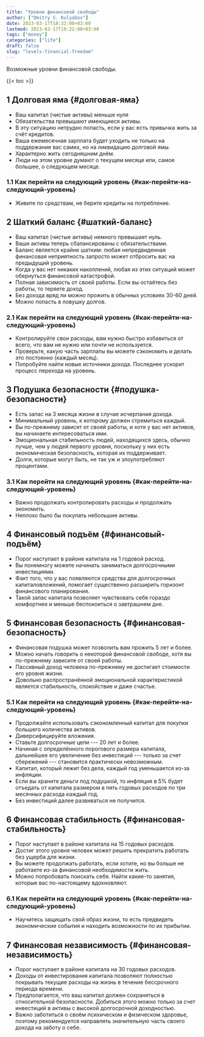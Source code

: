 ```yaml
---
title: "Уровни финансовой свободы"
author: ["Dmitry S. Kulyabov"]
date: 2023-03-17T18:32:00+03:00
lastmod: 2023-03-17T19:22:00+03:00
tags: ["money"]
categories: ["life"]
draft: false
slug: "levels-financial-freedom"
---
```


Возможные уровни финансовой свободы.

<!--more-->

{{< toc >}}


## <span class="section-num">1</span> Долговая яма {#долговая-яма}

-   Ваш капитал (чистые активы) меньше нуля
-   Обязательства превышают имеющиеся активы.
-   В эту ситуацию нетрудно попасть, если у вас есть привычка жить за счёт кредитов.
-   Ваша ежемесячная зарплата будет уходить не только на поддержание вас самих, но на ликвидацию долговой ямы.
-   Характерно жить сегодняшним днём.
-   Люди на этом уровне думают о текущем месяце или, самое большее, о следующем месяце.


### <span class="section-num">1.1</span> Как перейти на следующий уровень {#как-перейти-на-следующий-уровень}

-   Живите по средствам, не берите кредиты на потребление.


## <span class="section-num">2</span> Шаткий баланс {#шаткий-баланс}

-   Ваш капитал (чистые активы) немного превышает нуль.
-   Ваши активы теперь сбалансированы с обязательствами.
-   Баланс является крайне шатким: любая непредвиденная финансовая неприятность запросто может отбросить вас на предыдущий уровень.
-   Когда у вас нет никаких накоплений, любая из этих ситуаций может обернуться финансовой катастрофой.
-   Полная зависимость от своей работы. Если вы остаётесь без работы, то теряете доход.
-   Без дохода вряд ли можно прожить в обычных условиях 30-60 дней.
-   Можно попасть в ловушку долгов.


### <span class="section-num">2.1</span> Как перейти на следующий уровень {#как-перейти-на-следующий-уровень}

-   Контролируйте свои расходы, вам нужно быстро избавиться от всего, что вам не нужно или почти не используется.
-   Проверьте, какую часть зарплаты вы можете сэкономить и делать это постоянно (каждый месяц).
-   Попробуйте найти новые источники дохода. Последнее ускорит процесс перехода на уровень.


## <span class="section-num">3</span> Подушка безопасности {#подушка-безопасности}

-   Есть запас на 3 месяца жизни в случае исчерпания дохода.
-   Минимальный уровень, к которому должен стремиться каждый.
-   Вы по-прежнему зависят от своей работы, и хотя у вас нет активов, вы начинаете интересоваться ими.
-   Эмоциональная стабильность людей, находящихся здесь, обычно лучше, чем у людей первого уровня, поскольку у них есть экономическая безопасность, которая их поддерживает.
-   Долги, которые могут быть, не так уж и злоупотребляют процентами.


### <span class="section-num">3.1</span> Как перейти на следующий уровень {#как-перейти-на-следующий-уровень}

-   Важно продолжать контролировать расходы и продолжать экономить.
-   Неплохо было бы покупать небольшие активы.


## <span class="section-num">4</span> Финансовый подъём {#финансовый-подъём}

-   Порог наступает в районе капитала на 1 годовой расход.
-   Вы понемногу можете начинать заниматься долгосрочными инвестициями.
-   Факт того, что у вас появляются средства для долгосрочных капиталовложений, помогает существенно расширить горизонт финансового планирования.
-   Такой запас капитала позволяет чувствовать себя гораздо комфортнее и меньше беспокоиться о завтрашнем дне.


## <span class="section-num">5</span> Финансовая безопасность {#финансовая-безопасность}

-   Финансовая подушка может позволить вам прожить 5 лет и более.
-   Можно начать говорить о некоторой финансовой свободе, хотя вы по-прежнему зависите от своей работы.
-   Пассивный доход человека по-прежнему не достигает стоимости его уровня жизни.
-   Довольно распространённой эмоциональной характеристикой является стабильность, спокойствие и даже счастье.


### <span class="section-num">5.1</span> Как перейти на следующий уровень {#как-перейти-на-следующий-уровень}

-   Продолжайте использовать сэкономленный капитал для покупки большего количества активов.
-   Диверсифицируйте вложения.
-   Ставьте долгосрочные цели --- 20 лет и более.
-   Начиная с определённого порогового размера капитала, дальнейшее его увеличение без инвестиций --- только за счет сбережений --- становится практически невозможным.
-   Капитал, который лежит без дела, каждый год уменьшается из-за инфляции.
-   Если вы храните деньги под подушкой, то инфляция в 5% будет отъедать от капитала размером в пять годовых расходов по три месячных расхода каждый год.
-   Без инвестиций далее развиваться не получится.


## <span class="section-num">6</span> Финансовая стабильность {#финансовая-стабильность}

-   Порог наступает в районе капитала на 15 годовых расходов.
-   Достиг этого уровня человек может решить прекратить работать без ущерба для жизни.
-   Вы можете продолжать работать, если хотите, но вы больше не работаете из-за финансовой необходимости жить.
-   Можно попробовать поискать себя. Найти какие-то занятия, которые вас по-настоящему вдохновляют.


### <span class="section-num">6.1</span> Как перейти на следующий уровень {#как-перейти-на-следующий-уровень}

-   Научитесь защищать свой образ жизни, то есть предвидеть экономические события и находить возможности по их прибытии.


## <span class="section-num">7</span> Финансовая независимость {#финансовая-независимость}

-   Порог наступает в районе капитала на 30 годовых расходов.
-   Доходы от инвестирования капитала позволяют полностью покрывать текущие расходы на жизнь в течение бессрочного периода времени.
-   Предполагается, что ваш капитал должен сохраняться в относительной безопасности. Добиться этого можно только за счет инвестиций в активы с высокой долгосрочной доходностью.
-   Важно заботиться о своём психическом и физическом здоровье, поэтому рекомендуется направлять значительную часть своего дохода на заботу о себе.
